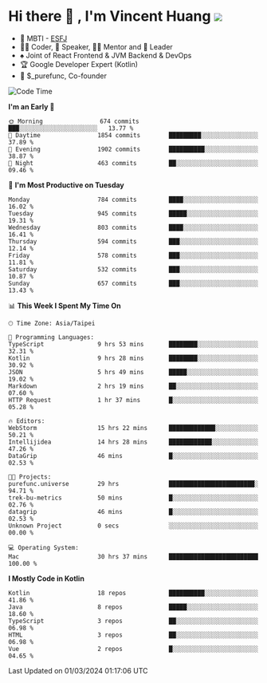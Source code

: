 # Hi there 👋 , I'm Vincent Huang ![](https://komarev.com/ghpvc/?username=Jian-Min-Huang)
- 👀 MBTI - [ESFJ](https://www.16personalities.com/esfj-personality)
- 👨‍💻 Coder, 🎤 Speaker, 👨‍🏫 Mentor and 🚀 Leader
- ♠️ Joint of React Frontend & JVM Backend & DevOps
- 🏆 Google Developer Expert (Kotlin)
- 💼 $_purefunc, Co-founder

<!--START_SECTION:waka-->
![Code Time](http://img.shields.io/badge/Code%20Time-3%2C444%20hrs%2058%20mins-blue)

**I'm an Early 🐤** 

```text
🌞 Morning                674 commits         ███░░░░░░░░░░░░░░░░░░░░░░   13.77 % 
🌆 Daytime                1854 commits        █████████░░░░░░░░░░░░░░░░   37.89 % 
🌃 Evening                1902 commits        ██████████░░░░░░░░░░░░░░░   38.87 % 
🌙 Night                  463 commits         ██░░░░░░░░░░░░░░░░░░░░░░░   09.46 % 
```
📅 **I'm Most Productive on Tuesday** 

```text
Monday                   784 commits         ████░░░░░░░░░░░░░░░░░░░░░   16.02 % 
Tuesday                  945 commits         █████░░░░░░░░░░░░░░░░░░░░   19.31 % 
Wednesday                803 commits         ████░░░░░░░░░░░░░░░░░░░░░   16.41 % 
Thursday                 594 commits         ███░░░░░░░░░░░░░░░░░░░░░░   12.14 % 
Friday                   578 commits         ███░░░░░░░░░░░░░░░░░░░░░░   11.81 % 
Saturday                 532 commits         ███░░░░░░░░░░░░░░░░░░░░░░   10.87 % 
Sunday                   657 commits         ███░░░░░░░░░░░░░░░░░░░░░░   13.43 % 
```


📊 **This Week I Spent My Time On** 

```text
🕑︎ Time Zone: Asia/Taipei

💬 Programming Languages: 
TypeScript               9 hrs 53 mins       ████████░░░░░░░░░░░░░░░░░   32.31 % 
Kotlin                   9 hrs 28 mins       ████████░░░░░░░░░░░░░░░░░   30.92 % 
JSON                     5 hrs 49 mins       █████░░░░░░░░░░░░░░░░░░░░   19.02 % 
Markdown                 2 hrs 19 mins       ██░░░░░░░░░░░░░░░░░░░░░░░   07.60 % 
HTTP Request             1 hr 37 mins        █░░░░░░░░░░░░░░░░░░░░░░░░   05.28 % 

🔥 Editors: 
WebStorm                 15 hrs 22 mins      █████████████░░░░░░░░░░░░   50.21 % 
Intellijidea             14 hrs 28 mins      ████████████░░░░░░░░░░░░░   47.26 % 
DataGrip                 46 mins             █░░░░░░░░░░░░░░░░░░░░░░░░   02.53 % 

🐱‍💻 Projects: 
purefunc.universe        29 hrs              ████████████████████████░   94.71 % 
trek-bu-metrics          50 mins             █░░░░░░░░░░░░░░░░░░░░░░░░   02.76 % 
datagrip                 46 mins             █░░░░░░░░░░░░░░░░░░░░░░░░   02.53 % 
Unknown Project          0 secs              ░░░░░░░░░░░░░░░░░░░░░░░░░   00.00 % 

💻 Operating System: 
Mac                      30 hrs 37 mins      █████████████████████████   100.00 % 
```

**I Mostly Code in Kotlin** 

```text
Kotlin                   18 repos            ██████████░░░░░░░░░░░░░░░   41.86 % 
Java                     8 repos             █████░░░░░░░░░░░░░░░░░░░░   18.60 % 
TypeScript               3 repos             ██░░░░░░░░░░░░░░░░░░░░░░░   06.98 % 
HTML                     3 repos             ██░░░░░░░░░░░░░░░░░░░░░░░   06.98 % 
Vue                      2 repos             █░░░░░░░░░░░░░░░░░░░░░░░░   04.65 % 
```




 Last Updated on 01/03/2024 01:17:06 UTC
<!--END_SECTION:waka-->
